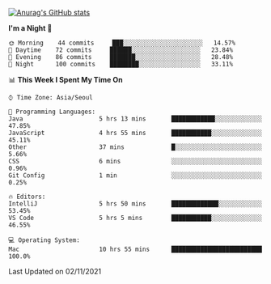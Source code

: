 
<!--
**BHyeonKim/BHyeonKim** is a ✨ _special_ ✨ repository because its `README.md` (this file) appears on your GitHub profile.

Here are some ideas to get you started:

- 🔭 I’m currently working on ...
- 🌱 I’m currently learning ...
- 👯 I’m looking to collaborate on ...
- 🤔 I’m looking for help with ...
- 💬 Ask me about ...
- 📫 How to reach me: ...
- 😄 Pronouns: ...
- ⚡ Fun fact: ...
-->
[![Anurag's GitHub stats](https://github-readme-stats.vercel.app/api?username=BHyeonKim&show_icons=true&theme=dark)
](https://github.com/anuraghazra/github-readme-stats)
<!--START_SECTION:waka-->
**I'm a Night 🦉** 

```text
🌞 Morning    44 commits     ███░░░░░░░░░░░░░░░░░░░░░░   14.57% 
🌆 Daytime    72 commits     ██████░░░░░░░░░░░░░░░░░░░   23.84% 
🌃 Evening    86 commits     ███████░░░░░░░░░░░░░░░░░░   28.48% 
🌙 Night      100 commits    ████████░░░░░░░░░░░░░░░░░   33.11%

```


📊 **This Week I Spent My Time On** 

```text
⌚︎ Time Zone: Asia/Seoul

💬 Programming Languages: 
Java                     5 hrs 13 mins       ████████████░░░░░░░░░░░░░   47.85% 
JavaScript               4 hrs 55 mins       ███████████░░░░░░░░░░░░░░   45.11% 
Other                    37 mins             █░░░░░░░░░░░░░░░░░░░░░░░░   5.66% 
CSS                      6 mins              ░░░░░░░░░░░░░░░░░░░░░░░░░   0.96% 
Git Config               1 min               ░░░░░░░░░░░░░░░░░░░░░░░░░   0.25%

🔥 Editors: 
IntelliJ                 5 hrs 50 mins       █████████████░░░░░░░░░░░░   53.45% 
VS Code                  5 hrs 5 mins        ███████████░░░░░░░░░░░░░░   46.55%

💻 Operating System: 
Mac                      10 hrs 55 mins      █████████████████████████   100.0%

```


 Last Updated on 02/11/2021
<!--END_SECTION:waka-->

